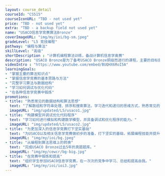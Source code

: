 ```yaml
---
layout: course_detail
courseId: "CS515"
courseIconURL: "TBD - not used yet"
price: "TBD - not used yet"
extra: "TBD - a backup field not used yet"
name: "USACO信息学竞赛算法Bronze"
coverImageURL: "img/my/ioi/bg-sm.jpeg"
gradeLevel: "L5 竞技编程"
pathway: "编程与算法"
skillLevel: "高级"
shortDescription : "计算机编程算法训练，备战计算机信息学奥赛"
description: "USACO Bronze是为了备考USACO Bronze铜级而进行的课程，主要的目标是完成USACO Bronze过去5年的所有真题，让同学在题目中找到自己的确实知识点，进行复习，并且熟悉USACO Bronze的考试难度和形式，争取在年底一次通过。"
videoIntro : "https://www.youtube.com/embed/BUQHX6RoI5A"
learningGoals:
- "掌握主要的算法知识点"
- "掌握信息学竞赛的基本思路与方法"
- "完整学习算法与数据结构"
- "学习如何调试与优化代码"
- "在各种信息学竞赛中锻炼"
promotions:
- title: "熟悉常见的数据结构和算法思想"
  text: "了解数组和字符串处理、排序和搜索算法，学习迭代和递归的思维方式，熟悉常见的数据结构，并了解贪心算法、动态规划和回溯算法等算法思想。"
  imageURL: "img/updated/L5/usaco1.jpg"
- title: "构建模型并调试优化代码程序"
  text: "学习如何进行模拟和构建数学模型，并具备调试和优化程序的能力。"
  imageURL: "img/updated/L5/usaco2.jpg"
- title: "为更加深入的信息学竞赛打下坚实基础"
  text: "为USACO以及相关信息学竞赛做初步的准备，打下坚实的基础，拓展编程技能并提升解决问题的能力。"
  imageURL: "img/my/ioi/bg.jpeg"
- title: "从编程到算法思维上的转换"
  text: "完成USACO Bronze过去5年的真题题库。"
  imageURL: "img/my/cewcr/bg-big.jpg"
- title: "在竞赛中锻炼和提高"
  text: "组织学生参加USACO信息学竞赛，在一次次的竞争中学习、总结和提高自我。"
  imageURL: "img/my/ioi/ioi3.jpg"
---
```

